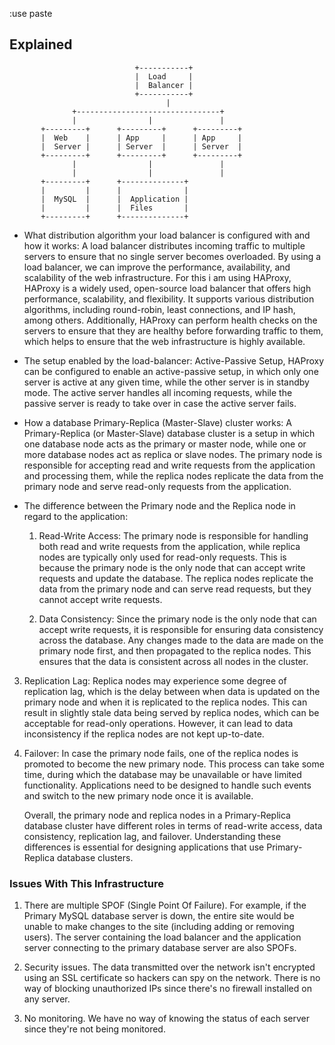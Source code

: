 :use paste
## Explained

                                +-----------+
                                |  Load     |
                                |  Balancer |
                                +-----------+
                                       |
                  +--------------------------------+
                  |                |               |
           +---------+      +---------+      +---------+
           |  Web    |      | App     |      | App     |
           |  Server |      | Server  |      | Server  |
           +---------+      +---------+      +---------+
                  |                |               |
                  |                |               |
           +---------+      +--------------+
           |         |      |              |
           |  MySQL  |      |  Application |
           |         |      |  Files       |
           +---------+      +--------------+


* What distribution algorithm your load balancer is configured with and how it works:
  A load balancer distributes incoming traffic to multiple servers to ensure that no single server becomes overloaded. By using a load balancer, we can improve the performance, availability, and scalability of the web infrastructure. For this i am using HAProxy, HAProxy is a widely used, open-source load balancer that offers high performance, scalability, and flexibility. It supports various distribution algorithms, including round-robin, least connections, and IP hash, among others. Additionally, HAProxy can perform health checks on the servers to ensure that they are healthy before forwarding traffic to them, which helps to ensure that the web infrastructure is highly available. 

* The setup enabled by the load-balancer:
  Active-Passive Setup, HAProxy can be configured to enable an active-passive setup, in which only one server is active at any given time, while the other server is in standby mode. The active server handles all incoming requests, while the passive server is ready to take over in case the active server fails.

* How a database Primary-Replica (Master-Slave) cluster works:
  A Primary-Replica (or Master-Slave) database cluster is a setup in which one database node acts as the primary or master node, while one or more database nodes act as replica or slave nodes. The primary node is responsible for accepting read and write requests from the application and processing them, while the replica nodes replicate the data from the primary node and serve read-only requests from the application.

* The difference between the Primary node and the Replica node in regard to the application:
  1. Read-Write Access: The primary node is responsible for handling both read and write requests from the application, while replica nodes are typically only used for read-only requests. This is because the primary node is the only node that can accept write requests and update the database. The replica nodes replicate the data from the primary node and can serve read requests, but they cannot accept write requests.

  2. Data Consistency: Since the primary node is the only node that can accept write requests, it is responsible for ensuring data consistency across the database. Any changes made to the data are made on the primary node first, and then propagated to the replica nodes. This ensures that the data is consistent across all nodes in the cluster.

 3. Replication Lag: Replica nodes may experience some degree of replication lag, which is the delay between when data is updated on the primary node and when it is replicated to the replica nodes. This can result in slightly stale data being served by replica nodes, which can be acceptable for read-only operations. However, it can lead to data inconsistency if the replica nodes are not kept up-to-date.

 4. Failover: In case the primary node fails, one of the replica nodes is promoted to become the new primary node. This process can take some time, during which the database may be unavailable or have limited functionality. Applications need to be designed to handle such events and switch to the new primary node once it is available.

     Overall, the primary node and replica nodes in a Primary-Replica database cluster have different roles in terms of read-write access, data consistency, replication lag, and failover. Understanding these differences is essential for designing applications that use Primary-Replica database clusters.


### Issues With This Infrastructure

 1. There are multiple SPOF (Single Point Of Failure).
For example, if the Primary MySQL database server is down, the entire site would be unable to make changes to the site (including adding or removing users). The server containing the load balancer and the application server connecting to the primary database server are also SPOFs.

 2. Security issues.
The data transmitted over the network isn't encrypted using an SSL certificate so hackers can spy on the network. There is no way of blocking unauthorized IPs since there's no firewall installed on any server.

 3. No monitoring.
We have no way of knowing the status of each server since they're not being monitored.
